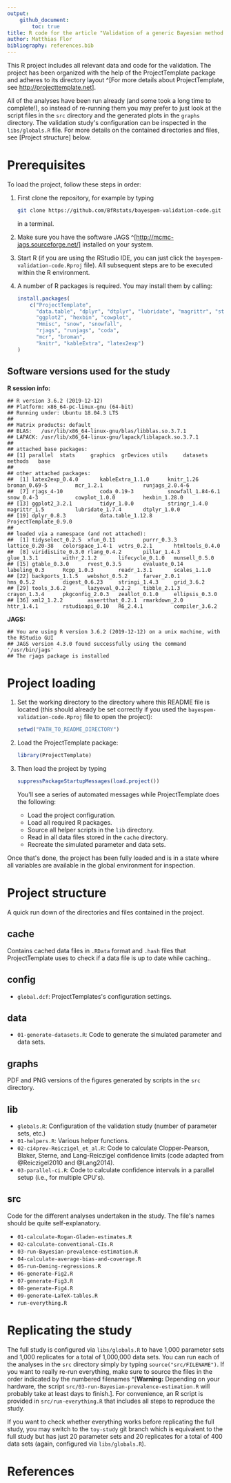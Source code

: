 ```yaml
---
output: 
    github_document:
        toc: true
title: R code for the article "Validation of a generic Bayesian method for prevalence estimation under misclassification"
author: Matthias Flor
bibliography: references.bib
---
```


<!-- This markdown document has been gerenated by knitting an R markdown file.-->

This R project includes all relevant data and code for the validation.
The project has been organized with the help of the ProjectTemplate package and adheres to its directory layout ^[For more details about ProjectTemplate, see http://projecttemplate.net].

All of the analyses have been run already (and some took a long time to complete!), so instead of re-running them you may prefer to just look at the script files in the `src` directory and the generated plots in the `graphs` directory.
The validation study's configuration can be inspected in the `libs/globals.R` file. 
For more details on the contained directories and files, see [Project structure] below.

# Prerequisites

To load the project, follow these steps in order:

1. First clone the repository, for example by typing

    
    ```sh
    git clone https://github.com/BfRstats/bayespem-validation-code.git
    ```

    in a terminal.

1. Make sure you have the software JAGS ^[http://mcmc-jags.sourceforge.net/] installed on your system.

1. Start R (if you are using the RStudio IDE, you can just click the `bayespem-validation-code.Rproj` file). All subsequent steps are to be executed within the R environment.

1. A number of R packages is required. You may install them by calling:  

    
    ```r
    install.packages(
        c("ProjectTemplate",
          "data.table", "dplyr", "dtplyr", "lubridate", "magrittr", "stringr", "tidyr",
          "ggplot2", "hexbin", "cowplot",
          "Hmisc", "snow", "snowfall",
          "rjags", "runjags", "coda",
          "mcr", "broman",
          "knitr", "kableExtra", "latex2exp")
    )
    ```

## Software versions used for the study

**R session info:**

```
## R version 3.6.2 (2019-12-12)
## Platform: x86_64-pc-linux-gnu (64-bit)
## Running under: Ubuntu 18.04.3 LTS
## 
## Matrix products: default
## BLAS:   /usr/lib/x86_64-linux-gnu/blas/libblas.so.3.7.1
## LAPACK: /usr/lib/x86_64-linux-gnu/lapack/liblapack.so.3.7.1
## 
## attached base packages:
## [1] parallel  stats     graphics  grDevices utils     datasets  methods   base     
## 
## other attached packages:
##  [1] latex2exp_0.4.0       kableExtra_1.1.0      knitr_1.26            broman_0.69-5         mcr_1.2.1             runjags_2.0.4-6      
##  [7] rjags_4-10            coda_0.19-3           snowfall_1.84-6.1     snow_0.4-3            cowplot_1.0.0         hexbin_1.28.0        
## [13] ggplot2_3.2.1         tidyr_1.0.0           stringr_1.4.0         magrittr_1.5          lubridate_1.7.4       dtplyr_1.0.0         
## [19] dplyr_0.8.3           data.table_1.12.8     ProjectTemplate_0.9.0
## 
## loaded via a namespace (and not attached):
##  [1] tidyselect_0.2.5  xfun_0.11         purrr_0.3.3       lattice_0.20-38   colorspace_1.4-1  vctrs_0.2.1       htmltools_0.4.0  
##  [8] viridisLite_0.3.0 rlang_0.4.2       pillar_1.4.3      glue_1.3.1        withr_2.1.2       lifecycle_0.1.0   munsell_0.5.0    
## [15] gtable_0.3.0      rvest_0.3.5       evaluate_0.14     labeling_0.3      Rcpp_1.0.3        readr_1.3.1       scales_1.1.0     
## [22] backports_1.1.5   webshot_0.5.2     farver_2.0.1      hms_0.5.2         digest_0.6.23     stringi_1.4.3     grid_3.6.2       
## [29] tools_3.6.2       lazyeval_0.2.2    tibble_2.1.3      crayon_1.3.4      pkgconfig_2.0.3   zeallot_0.1.0     ellipsis_0.3.0   
## [36] xml2_1.2.2        assertthat_0.2.1  rmarkdown_2.0     httr_1.4.1        rstudioapi_0.10   R6_2.4.1          compiler_3.6.2
```

**JAGS:**

```
## You are using R version 3.6.2 (2019-12-12) on a unix machine, with the RStudio GUI
## JAGS version 4.3.0 found successfully using the command '/usr/bin/jags'
## The rjags package is installed
```

# Project loading

1.  Set the working directory to the directory where this README file is located (this should already be set correctly if you used the `bayespem-validation-code.Rproj` file to open the project):

    
    ```r
    setwd("PATH_TO_README_DIRECTORY")
    ```

1. Load the ProjectTemplate package:

    
    ```r
    library(ProjectTemplate)
    ```

1. Then load the project by typing 

    
    ```r
    suppressPackageStartupMessages(load.project())
    ```

    You'll see a series of automated messages while ProjectTemplate does the following:
    *  Load the project configuration.
    *  Load all required R packages.
    *  Source all helper scripts in the `lib` directory.
    *  Read in all data files stored in the `cache` directory.
    *  Recreate the simulated parameter and data sets.
    
Once that's done, the project has been fully loaded and is in a state where all variables are available in the global environment for inspection.

# Project structure

A quick run down of the directories and files contained in the project.

## cache
Contains cached data files in `.RData` format and `.hash` files that ProjectTemplate uses to check if a data file is up to date while caching..

## config
* `global.dcf`: ProjectTemplates's configuration settings.

## data
* `01-generate-datasets.R`: Code to generate the simulated parameter and data sets.

## graphs
PDF and PNG versions of the figures generated by scripts in the `src` directory.

## lib
* `globals.R`: Configuration of the validation study (number of parameter sets, etc.)
* `01-helpers.R`: Various helper functions.
* `02-ci4prev-Reiczigel_et_al.R`: Code to calculate Clopper-Pearson, Blaker, Sterne, and Lang-Reiczigel confidence limits (code adapted from @Reiczigel2010 and @Lang2014).
* `03-parallel-ci.R`: Code to calculate confidence intervals in a parallel setup (i.e., for multiple CPU's).

## src
Code for the different analyses undertaken in the study.
The file's names should be quite self-explanatory.

* `01-calculate-Rogan-Gladen-estimates.R` 
* `02-calculate-conventional-CIs.R` 
* `03-run-Bayesian-prevalence-estimation.R` 
* `04-calculate-average-bias-and-coverage.R`  
* `05-run-Deming-regressions.R` 
* `06-generate-Fig2.R` 
* `07-generate-Fig3.R`  
* `08-generate-Fig4.R` 
* `09-generate-LaTeX-tables.R` 
* `run-everything.R` 

# Replicating the study

The full study is configured via `libs/globals.R` to have 1,000 parameter sets and 1,000 replicates for a total of 1,000,000 data sets.
You can run each of the analyses in the `src` directory simply by typing `source("src/FILENAME")`.
If you want to really re-run everything, make sure to source the files in the order indicated by the numbered filenames ^[**Warning:** Depending on your hardware, the script `src/03-run-Bayesian-prevalence-estimation.R` will probably take at least days to finish.].
For convenience, an R script is provided in `src/run-everything.R` that includes all steps to reproduce the study.

If you want to check whether everything works before replicating the full study, you may switch to the `toy-study` git branch which is equivalent to the full study but has just 20 parameter sets and 20 replicates for a total of 400 data sets (again, configured via `libs/globals.R`).

# References
